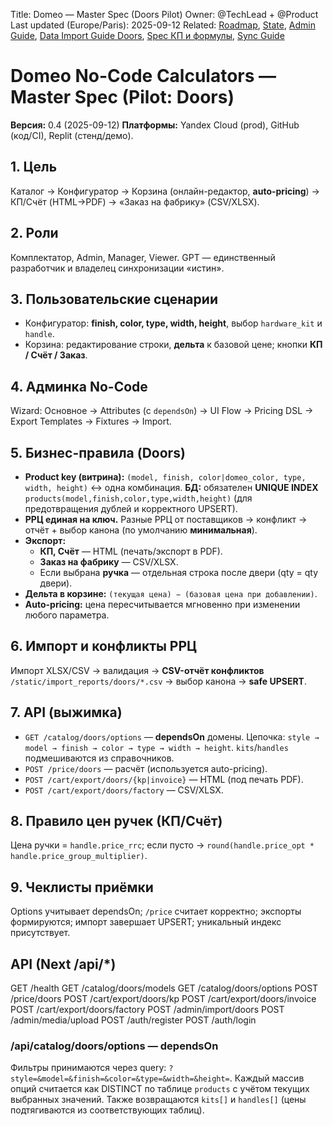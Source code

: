 Title: Domeo — Master Spec (Doors Pilot)
Owner: @TechLead + @Product
Last updated (Europe/Paris): 2025-09-12
Related: [Roadmap](./roadmap.md), [State](./state.md), [Admin Guide](./admin_guide.md),
         [Data Import Guide Doors](./data_import_guide_doors.md), [Spec КП и формулы](./spec_kp_formulas.md),
         [Sync Guide](./sync_guide.md)

# Domeo No-Code Calculators — Master Spec (Pilot: Doors)

**Версия:** 0.4 (2025-09-12)
**Платформы:** Yandex Cloud (prod), GitHub (код/CI), Replit (стенд/демо).

## 1. Цель
Каталог → Конфигуратор → Корзина (онлайн-редактор, **auto-pricing**) → КП/Счёт (HTML→PDF) → «Заказ на фабрику» (CSV/XLSX).

## 2. Роли
Комплектатор, Admin, Manager, Viewer. GPT — единственный разработчик и владелец синхронизации «истин».

## 3. Пользовательские сценарии
- Конфигуратор: **finish, color, type, width, height**, выбор `hardware_kit` и `handle`.
- Корзина: редактирование строки, **дельта** к базовой цене; кнопки **КП / Счёт / Заказ**.

## 4. Админка No-Code
Wizard: Основное → Attributes (с `dependsOn`) → UI Flow → Pricing DSL → Export Templates → Fixtures → Import.

## 5. Бизнес-правила (Doors)
- **Product key (витрина):** `(model, finish, color|domeo_color, type, width, height)` ↔ одна комбинация.
  **БД:** обязателен **UNIQUE INDEX** `products(model,finish,color,type,width,height)` (для предотвращения дублей и корректного UPSERT).
- **РРЦ единая на ключ.** Разные РРЦ от поставщиков → конфликт → отчёт + выбор канона (по умолчанию **минимальная**).
- **Экспорт:**
  - **КП, Счёт** — HTML (печать/экспорт в PDF).
  - **Заказ на фабрику** — CSV/XLSX.
  - Если выбрана **ручка** — отдельная строка после двери (qty = qty двери).
- **Дельта в корзине:** `(текущая цена) − (базовая цена при добавлении)`.
- **Auto-pricing:** цена пересчитывается мгновенно при изменении любого параметра.

## 6. Импорт и конфликты РРЦ
Импорт XLSX/CSV → валидация → **CSV-отчёт конфликтов** `/static/import_reports/doors/*.csv` → выбор канона → **safe UPSERT**.

## 7. API (выжимка)
- `GET /catalog/doors/options` — **dependsOn** домены. Цепочка: `style → model → finish → color → type → width → height`.
  `kits`/`handles` подмешиваются из справочников.
- `POST /price/doors` — расчёт (используется auto-pricing).
- `POST /cart/export/doors/{kp|invoice}` — HTML (под печать PDF).
- `POST /cart/export/doors/factory` — CSV/XLSX.

## 8. Правило цен ручек (КП/Счёт)
Цена ручки = `handle.price_rrc`; если пусто → `round(handle.price_opt * handle.price_group_multiplier)`.

## 9. Чеклисты приёмки
Options учитывает dependsOn; `/price` считает корректно; экспорты формируются; импорт завершает UPSERT; уникальный индекс присутствует.

## API (Next /api/*)

GET /health
GET /catalog/doors/models
GET /catalog/doors/options
POST /price/doors
POST /cart/export/doors/kp
POST /cart/export/doors/invoice
POST /cart/export/doors/factory
POST /admin/import/doors
POST /admin/media/upload
POST /auth/register
POST /auth/login

### /api/catalog/doors/options — dependsOn
Фильтры принимаются через query: `?style=&model=&finish=&color=&type=&width=&height=`.
Каждый массив опций считается как DISTINCT по таблице `products` с учётом текущих выбранных значений.
Также возвращаются `kits[]` и `handles[]` (цены подтягиваются из соответствующих таблиц).
